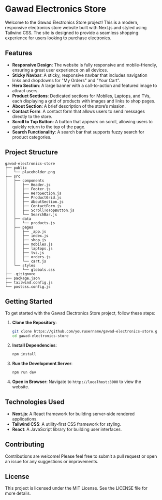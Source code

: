 # Gawad Electronics Store

Welcome to the Gawad Electronics Store project! This is a modern, responsive electronics store website built with Next.js and styled using Tailwind CSS. The site is designed to provide a seamless shopping experience for users looking to purchase electronics.

## Features

- **Responsive Design**: The website is fully responsive and mobile-friendly, ensuring a great user experience on all devices.
- **Sticky Navbar**: A sticky, responsive navbar that includes navigation links and dropdowns for "My Orders" and "Your Cart".
- **Hero Section**: A large banner with a call-to-action and featured image to attract users.
- **Product Sections**: Dedicated sections for Mobiles, Laptops, and TVs, each displaying a grid of products with images and links to shop pages.
- **About Section**: A brief description of the store’s mission.
- **Contact Form**: A contact form that allows users to send messages directly to the store.
- **Scroll to Top Button**: A button that appears on scroll, allowing users to quickly return to the top of the page.
- **Search Functionality**: A search bar that supports fuzzy search for product categories.

## Project Structure

```
gawad-electronics-store
├── public
│   └── placeholder.png
├── src
│   ├── components
│   │   ├── Header.js
│   │   ├── Footer.js
│   │   ├── HeroSection.js
│   │   ├── ProductGrid.js
│   │   ├── AboutSection.js
│   │   ├── ContactForm.js
│   │   ├── ScrollToTopButton.js
│   │   └── SearchBar.js
│   ├── data
│   │   └── products.js
│   ├── pages
│   │   ├── _app.js
│   │   ├── index.js
│   │   ├── shop.js
│   │   ├── mobiles.js
│   │   ├── laptops.js
│   │   ├── tvs.js
│   │   ├── orders.js
│   │   └── cart.js
│   └── styles
│       └── globals.css
├── .gitignore
├── package.json
├── tailwind.config.js
└── postcss.config.js
```

## Getting Started

To get started with the Gawad Electronics Store project, follow these steps:

1. **Clone the Repository**:
   ```bash
   git clone https://github.com/yourusername/gawad-electronics-store.git
   cd gawad-electronics-store
   ```

2. **Install Dependencies**:
   ```bash
   npm install
   ```

3. **Run the Development Server**:
   ```bash
   npm run dev
   ```

4. **Open in Browser**:
   Navigate to `http://localhost:3000` to view the website.

## Technologies Used

- **Next.js**: A React framework for building server-side rendered applications.
- **Tailwind CSS**: A utility-first CSS framework for styling.
- **React**: A JavaScript library for building user interfaces.

## Contributing

Contributions are welcome! Please feel free to submit a pull request or open an issue for any suggestions or improvements.

## License

This project is licensed under the MIT License. See the LICENSE file for more details.